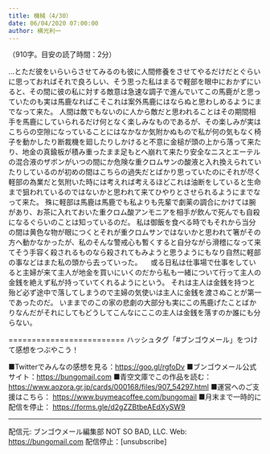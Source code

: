 ```yaml
---
title: 機械（4/30）
date: 06/04/2020 07:00:00
author: 横光利一
---
```


（910字。目安の読了時間：2分）

…とただ彼をいらいらさせてみるのも彼に人間修養をさせてやるだけだとぐらいに思っておればそれで良ろしい、そう思った私はまるで軽部を眼中におかずにいると、その間に彼の私に対する敵意は急速な調子で進んでいてこの馬鹿がと思っていたのも実は馬鹿なればこそこれは案外馬鹿にはならぬと思わしめるようにまでなって来た。
人間は敵でもないのに人から敵だと思われることはその期間相手を馬鹿にしていられるだけ何となく楽しみなものであるが、その楽しみが実はこちらの空隙になっていることにはなかなか気附かぬもので私が何の気もなく椅子を動かしたり断裁機を廻したりしかけると不意に金槌が頭の上から落って来たり、地金の真鍮板が積み重ったまま足もとへ崩れて来たり安全なニスとエーテルの混合液のザボンがいつの間にか危険な重クロムサンの酸液と入れ換えられていたりしているのが初めの間はこちらの過失だとばかり思っていたのにそれが尽く軽部の為業だと気附いた時には考えれば考えるほどこれは油断をしていると生命まで狙われているのではないかと思われて来てひやりとさせられるようにまでなって来た。
殊に軽部は馬鹿は馬鹿でも私よりも先輩で劇薬の調合にかけては腕があり、お茶に入れておいた重クロム酸アンモニアを相手が飲んで死んでも自殺になるぐらいのことは知っているのだ。
私は御飯を食べる時でもそれから当分の間は黄色な物が眼につくとそれが重クロムサンではないかと思われて箸がその方へ動かなかったが、私のそんな警戒心も暫くすると自分ながら滑稽になって来てそう手容く殺されるものなら殺されてもみようと思うようにもなり自然に軽部の事などはまた私の頭から去っていった。
　或る日私は仕事場で仕事をしていると主婦が来て主人が地金を買いにいくのだから私も一緒について行って主人の金銭を絶えず私が持っていてくれるようにという。
それは主人は金銭を持つと殆ど必ず途中で落してしまうので主婦の気使いは主人に金銭を渡さぬことが第一であったのだ。
いままでのこの家の悲劇の大部分も実にこの馬鹿げたことばかりなんだがそれにしてもどうしてこんなにここの主人は金銭を落すのか誰にも分らない。

=========================
ハッシュタグ「#ブンゴウメール」をつけて感想をつぶやこう！　


■Twitterでみんなの感想を見る：https://goo.gl/rgfoDv
■ブンゴウメール公式サイト：https://bungomail.com
■青空文庫でこの作品を読む：https://www.aozora.gr.jp/cards/000168/files/907_54297.html
■運営へのご支援はこちら： https://www.buymeacoffee.com/bungomail
■月末まで一時的に配信を停止： https://forms.gle/d2gZZBtbeAEdXySW9

-------
配信元: ブンゴウメール編集部
NOT SO BAD, LLC.
Web: https://bungomail.com
配信停止：[unsubscribe]

